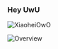 ### Hey UwU

![XiaoheiOwO](https://count.getloli.com/get/@XiaoheiOwO)

![Overview](https://github-readme-stats.vercel.app/api?username=XiaoheiOwO&include_all_commits=true&count_private=true&title_color=CC88BB&text_color=885566&bg_color=20,F2FBFF,E6F8FF,FFE6EB,FFF2F5)
